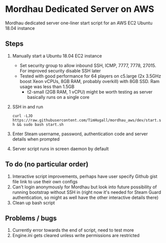 # Mordhau Dedicated Server on AWS
Mordhau dedicated server one-liner start script for an AWS EC2 Ubuntu 18.04 instance

## Steps

1. Manually start a Ubuntu 18.04 EC2 instance
    * Set security group to allow inbound SSH, ICMP, 7777, 7778, 27015. For improved security disable SSH later
    * Tested with good performance for 64 players on c5.large (2x 3.5GHz boost Xeon vCPUs, 8GB RAM, probably overkill) with 8GB SSD. Ram usage was less than 1.5GB
      * t2-small (2GB RAM, 1 vCPU) might be worth testing as server basically runs on a single core

2. SSH in and run

      `curl -LJO https://raw.githubusercontent.com/TimHugall/mordhau_aws/dev/start.sh && sudo bash start.sh`

3. Enter Steam username, password, authentication code and server details when prompted

4. Server script runs in screen daemon by default

## To do (no particular order)

1. Interactive script improvements, perhaps have user specify Github gist file link to use their own configs
2. Can't login anonymously for Mordhau but look into future possibility of running bootstrap without SSH in (right now it's needed for Steam Guard    authentication, so might as well have the other interactive details there)
3. Clean up bash script

## Problems / bugs

1. Currently error towards the end of script, need to test more
2. Engine.ini gets cleared unless write permissions are restricted
